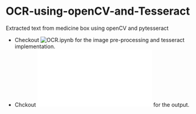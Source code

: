 # OCR-using-openCV-and-Tesseract
Extracted text from medicine box using openCV and pytesseract

- Checkout ![OCR.ipynb](OCR.ipynb) for the image pre-processing and tesseract implementation.
- Chckout ![medicine-text.txt](medicine-text.txt) for the output.
